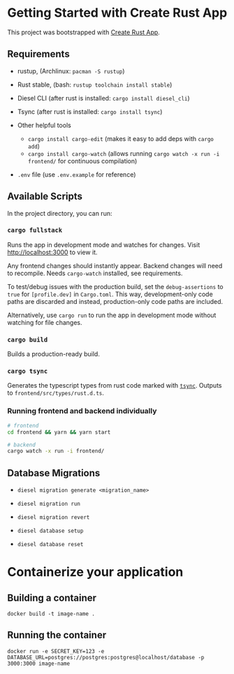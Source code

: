 # Getting Started with Create Rust App

This project was bootstrapped with [Create Rust App](https://github.com/wulf/create-rust-app).

## Requirements

- rustup, (Archlinux: `pacman -S rustup`)
- Rust stable, (bash: `rustup toolchain install stable`)
- Diesel CLI (after rust is installed: `cargo install diesel_cli`)
- Tsync (after rust is installed: `cargo install tsync`)

- Other helpful tools

  - `cargo install cargo-edit` (makes it easy to add deps with `cargo add`)
  - `cargo install cargo-watch` (allows running `cargo watch -x run -i frontend/` for continuous compilation)

- `.env` file (use `.env.example` for reference)

## Available Scripts

In the project directory, you can run:

### `cargo fullstack`

Runs the app in development mode and watches for changes. Visit [http://localhost:3000](http://localhost:3000) to view it.

Any frontend changes should instantly appear. Backend changes will need to recompile.
Needs `cargo-watch` installed, see requirements.

To test/debug issues with the production build, set the `debug-assertions` to `true` for `[profile.dev]` in `Cargo.toml`. This way, development-only code paths are discarded and instead, production-only code paths are included.

Alternatively, use `cargo run` to run the app in development mode without watching for file changes.

### `cargo build`

Builds a production-ready build.

### `cargo tsync`

Generates the typescript types from rust code marked with [`tsync`](https://github.com/Wulf/tsync).
Outputs to `frontend/src/types/rust.d.ts`.

### Running frontend and backend individually

```sh
# frontend
cd frontend && yarn && yarn start
```

```sh
# backend
cargo watch -x run -i frontend/
```

## Database Migrations

- `diesel migration generate <migration_name>`
- `diesel migration run`
- `diesel migration revert`

- `diesel database setup`
- `diesel database reset`


# Containerize your application
      
## Building a container
`docker build -t image-name .`

## Running the container
`docker run -e SECRET_KEY=123 -e DATABASE_URL=postgres://postgres:postgres@localhost/database -p 3000:3000 image-name`

